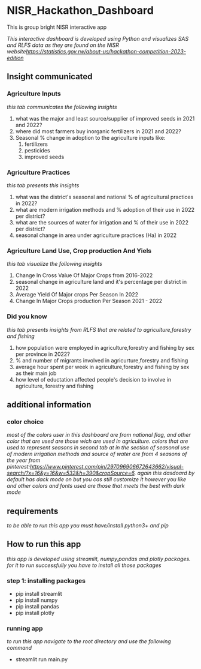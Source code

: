 # NISR_Hackathon_Dashboard
This is group bright NISR interactive app


_This interactive dashboard is developed using Python and visualizes SAS and RLFS data as they are found on the NISR website<https://statistics.gov.rw/about-us/hackathon-competition-2023-edition>_ 
## Insight communicated

### Agriculture Inputs
_this tab communicates the following insights_
1. what was the major and least source/supplier of improved seeds in 2021 and 2022?
2. where did most farmers buy inorganic fertilizers in 2021 and 2022?
3. Seasonal % change in adoption to the agriculture inputs like:
   1. fertilizers
   2. pesticides
   3. improved seeds

### Agriculture Practices
_this tab presents this insights_
1. what was the district's seasonal and national % of agricultural practices in 2022?
2. what are modern irrigation methods and % adoption of their use in 2022 per district?
3. what are the sources of water for irrigation and % of their use in 2022 per district?
4. seasonal change in area under agriculture practices (Ha) in 2022
   
### Agriculture Land Use, Crop production And Yiels
_this tab visualize the following insights_
1. Change In Cross Value Of Major Crops from 2016-2022
2. seasonal change in agriculture land and it's percentage per district in 2022
3. Average Yield Of Major crops Per Season In 2022
4. Change In Major Crops production Per Season 2021 - 2022

### Did you know
_this tab presents insights from RLFS that are related to agriculture,forestry and fishing_
1. how population were employed in agriculture,forestry and fishing by sex per province in 2022?
2. % and number of migrants involved in agricurture,forestry and fishing
3. average hour spent per week in agriculture,forestry and fishing by sex as their main job
4. how level of eductation affected people's decision to involve in agriculture, forestry and fishing 
## additional information
### color choice
_most of the colors user in this dashboard are from national flag, and other color that are used are those wich are used in agriculture. colors that are used to represent seasons in second tab at in the section of seasonal use of modern irrigation methods and source of water are from 4 seasons of the year from pinterest:<https://www.pinterest.com/pin/297096906672643662/visual-search/?x=16&y=16&w=532&h=390&cropSource=6>. again this dasdoard by default has dack mode on but you cas still customize it however you like and other colors and fonts used are those that meets the best with dark mode_ 
## requirements
_to be able to run this app you must have/install python3+ and pip_

## How to run this app
_this app is developed using streamlit, numpy,pandas and plotly packages. for it to run successfully you have to install all those packages_
### step 1: installing packages
   * pip install streamlit
   * pip install numpy
   * pip install pandas
   * pip install plotly
### running app
   _to run this app navigate to the root directory and use the following command_
   * streamlit run main.py 


